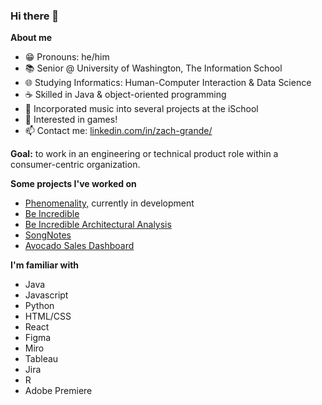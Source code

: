 ### Hi there 👋

**About me**
- 😁 Pronouns: he/him
- 📚 Senior @ University of Washington, The Information School
- 🌐 Studying Informatics: Human-Computer Interaction & Data Science
- ☕ Skilled in Java & object-oriented programming
- 🎹 Incorporated music into several projects at the iSchool
- 👾 Interested in games!
- 📫 Contact me: [linkedin.com/in/zach-grande/](https://www.linkedin.com/in/zach-grande/)

**Goal:** to work in an engineering or technical product role within a consumer-centric organization.

**Some projects I've worked on**
- [Phenomenality,](https://phenomenality-bdf65.web.app/) currently in development
- [Be Incredible](https://uw-info442-au21.github.io/group4-in4matix/)
- [Be Incredible Architectural Analysis](https://zachgrande.github.io/info474-react-parcel-template/)
- [SongNotes](https://info-340-project-2-6e95f.firebaseapp.com/)
- [Avocado Sales Dashboard](https://zachgrande.github.io/info474-react-parcel-template/)

**I'm familiar with**
- Java
- Javascript
- Python
- HTML/CSS
- React
- Figma
- Miro
- Tableau
- Jira
- R
- Adobe Premiere
